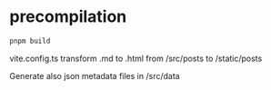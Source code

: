 # precompilation

```bash
pnpm build 
```

vite.config.ts transform .md to .html from /src/posts to /static/posts

Generate also json metadata files in /src/data
